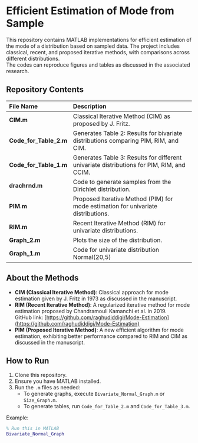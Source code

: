 # Efficient Estimation of Mode from Sample

This repository contains MATLAB implementations for efficient estimation of the mode of a distribution based on sampled data. The project includes classical, recent, and proposed iterative methods, with comparisons across different distributions.  
The codes can reproduce figures and tables as discussed in the associated research.

## Repository Contents

| File Name                | Description |
| :----------------------- | :----------- |
| **CIM.m**                  | Classical Iterative Method (CIM) as proposed by J. Fritz. |
| **Code_for_Table_2.m**      | Generates Table 2: Results for bivariate distributions comparing PIM, RIM, and CIM. |
| **Code_for_Table_1.m**      | Generates Table 3: Results for different univariate distributions for PIM, RIM, and CCIM. |
| **drachrnd.m**              | Code to generate samples from the Dirichlet distribution. |
| **PIM.m**                  | Proposed Iterative Method (PIM) for mode estimation for univariate distributions. |
| **RIM.m**                  | Recent Iterative Method (RIM) for univariate distributions. |
| **Graph_2.m**            | Plots the size of the distribution. |
| **Graph_1.m**     | Code for univariate distribution Normal(20,5)|

## About the Methods

- **CIM (Classical Iterative Method)**: Classical approach for mode estimation given by J. Fritz in 1973 as discussed in the manuscript.
- **RIM (Recent Iterative Method)**: A regularized iterative method for mode estimation proposed by Chandramouli Kamanchi et al. in 2019.  
  GitHub link: [https://github.com/raghudiddigi/Mode-Estimation](https://github.com/raghudiddigi/Mode-Estimation)
- **PIM (Proposed Iterative Method)**: A new efficient algorithm for mode estimation, exhibiting better performance compared to RIM and CIM as discussed in the manuscript.


## How to Run

1. Clone this repository.
2. Ensure you have MATLAB installed.
3. Run the `.m` files as needed:
   - To generate graphs, execute `Bivariate_Normal_Graph.m` or `Size_Graph.m`.
   - To generate tables, run `Code_for_Table_2.m` and `Code_for_Table_3.m`.

Example:
```matlab
% Run this in MATLAB
Bivariate_Normal_Graph

